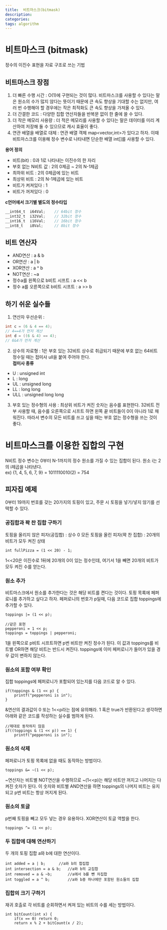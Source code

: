 ```yaml
---
title:  비트마스크(bitmask)
description: 
categories: 
tags: algorithm
---
```


# 비트마스크 (bitmask)
정수의 이진수 표현을 자료 구조로 쓰는 기법

## 비트마스크 장점
1. 더 빠른 수행 시간
: O(1)에 구현되는 것이 많다. 비트마스크를 사용할 수 있다는 말은 원소의 수가 많지 않다는 뜻이기 때문에 큰 속도 향상을 기대할 수는 없지만, 여러 번 수행해야 할 경우에는 작은 최적화도 큰 속도 향상을 가져올 수 있다.
2. 더 간결한 코드
: 다양한 집합 연산자들을 반복문 없이 한 줄에 쓸 수 있다.
3. 더 작은 메모리 사용량
: 더 적은 메모리를 사용할 수 있다는 말은 데이터를 미리 계산하여 저장해 둘 수 있으므로 캐시 효율이 좋다.
4. 연관 배열을 배열로 대체
: 연관 배열 객체  map<vector<bool>,int>가 있다고 하자. 이때 비트마스크를 이용해 정수 변수로 나타내면 단순한 배열 int[]를 사용할 수 있다.

**용어 정의**
- 비트(bit) : 0과 1로 나타내는 이진수의 한 자리
- 부호 없는 N비트 값 : 2의 0제곱 ~ 2의 N-1제곱
- 최하위 비트 : 2의 0제곱에 있는 비트
- 최상위 비트 : 2의  N-1제곱에 있는 비트
- 비트가 켜져있다 : 1
- 비트가 꺼져있다 : 0

**c언어에서 크기별 별도의 정수타입**
```c
__int64_t  i64Val;    // 64bit 정수
__int32_t  i32Val;    // 32bit 정수
__int16_t  i16Val;    // 16bit 정수
__int8_t   i8Val;     // 8bit 정수
```

## 비트 연산자
- AND연산 : a & b
- OR연산 : a \| b
- XOR연산 : a ^ b
- NOT연산 : ~a
- 정수a를 왼쪽으로 b비트 시프트 : a << b
- 정수 a를 오른쪽으로 b비트 시프트 : a >> b

## 하기 쉬운 실수들
1. 연산자 우선순위
: 
```c
int c = (6 & 4 == 4);
// 4==4가 먼저 계산
int d = ((6 & 4) == 4);
// 6&4가 먼저 계산
```
2. 상수의 자료형
: 1은 부호 있는 32비트 상수로 취급되기 때문에 부호 없는 64비트 정수일 때는 접미사 ull을 붙여 주어야 한다.</br>
 **접미사 종류**
- U : unsigned int
- L : long
- UL : unsigned long
- LL : long long
- ULL : unsigned long long
3. 부호 있는 정수형의 사용
: 최상위 비트가 켜진 숫자는 음수를 표현한다. 32비트 전부 사용할 때, 음수를 오른쪽으로 시프트 하면 왼쪽 끝 비트들이 0이 아니라 1로 채워진다. 따라서 변수의 모든 비트를 쓰고 싶을 때는 부호 없는 정수형을 쓰는 것이 좋다.

# 비트마스크를 이용한 집합의 구현
N비트 정수 변수는 0부터 N-1까지의 정수 원소를 가질 수 있는 집합이 된다.  원소 i는 2의 i제곱을 나타낸다.</br>
ex) {1, 4, 5, 6, 7, 9}  = 1011110010(2) = 754

## 피자집 예제
0부터 19까지 번호를 갖는 20가지의 토핑이 있고, 주문 시 토핑을 넣기/넣지 않기를 선택할 수 있다.

### 공집합과 꽉 찬 집합 구하기
토핑을 올리지 않은 피자(공집합) : 상수 0
모든 토핑을 올린 피자(꽉 찬 집합) : 20개의 비트가 모두 켜진 상태
```
int fullPizza = (1 << 20) - 1;
```
1<<20은 이진수로 1뒤에 20개의 0이 있는 정수인데, 여기서 1을 빼면 20개의 비트가 모두 켜진 수를 얻는다.

### 원소 추가
비트마스크에서 원소를 추가한다는 것은 해당 비트를 켠다는 것이다. 토핑 목록에 페퍼로니를 추가하고 싶다고 하자. 페퍼로니의 번호가 p일때, 다음 코드로 집합  toppings에 추가할 수 있다.
```
toppings |= (1 << p);

//같은 표현
pepperoni = 1 << p;
toppings = toppings | pepperoni;
```
1을 왼쪽으로 p비트 시프트하면 p번 비트만 켜진 정수가 된다. 이 값과 toppings를 비트별 OR하면 해당 비트는 반드시 켜진다. toppings에 이미 페퍼로니가 들어가 있을 경우 값이 변하지 않는다.

### 원소의 포함 여부 확인
집합 toppings에 페퍼로니가 포함되어 있는지를 다음 코드로 알 수 있다.
```
if(toppings & (1 << p) {
	printf("pepperoni is in");
}
```
&연산의 결과값이 0 또는 1<<p라는 점에 유의해라. 1 혹은 true가 반환된다고 생각하면 아래와 같은 코드를 작성하는 실수를 범하게 된다.
```
//제대로 동작하지 않음
if((toppings & (1 << p)) == 1) {
	printf("pepperoni is in");
```

### 원소의 삭제
페퍼로니가 토핑 목록에 없을 때도 동작하는 방법이다.
```
toppings &= ~(1 << p);
```
~연산자는 비트별 NOT연산을 수행하므로 ~(1<<p)는 해당 비트만 꺼지고 나머지는 다 켜진 숫자가 된다. 이 숫자와 비트별 AND연산을 하면 toppings의 나머지 비트는 유지되고 p번 비트는 항상 꺼지게 된다.

### 원소의 토글 
p번째 토핑을 빼고 모두 넣는 경우 유용하다. XOR연산이 토글 역할을 한다.
```
toppings ^= (1 << p);
```

### 두 집합에 대해 연산하기
두 개의 토핑 집합 a와 b에 대한 연산이다.
```
int added = a | b;		//a와 b의 합집합
int intersection = a & b;	//a와 b의 교집합
int removed = a & ~b;		//a에서 b를 뺀 차집합
int toggled = a ^ b;		//a와 b중 하나에만 포함된 원소들의 집합
```

### 집합의 크기 구하기
재귀 호출로 각 비트를 순회하면서 켜져 있는 비트의 수를 세는 방법이다.
```
int bitCount(int x) {
	if(x == 0) return 0;
	return x % 2 + bitCount(x / 2);
```
